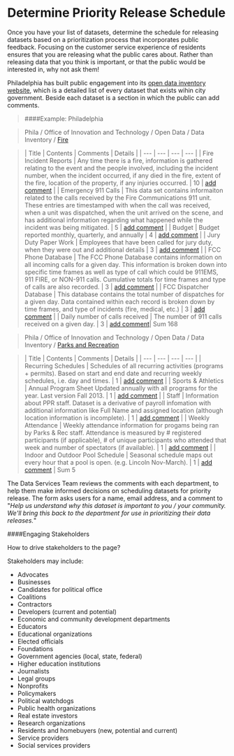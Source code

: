 Determine Priority Release Schedule
=======

Once you have your list of datasets, determine the schedule for releasing datasets based on a prioritization process that incorporates public feedback. Focusing on the customer service experience of residents ensures that you are releasing what the public cares about. Rather than releasing data that you think is important, or that the public would be interested in, why not ask them!

Philadelphia has built public engagement into its [open data inventory website](http://cityofphiladelphia.github.io/slash-data/inventory/?_ga=1.247933893.332098523.1435580102), which is a detailed list of every dataset that exists wihin city government. Beside each dataset is a section in which the public can add comments.

> ####Example: Philadelphia

> Phila / Office of Innovation and Technology / Open Data / Data Inventory / [Fire](http://cityofphiladelphia.github.io/slash-data/inventory/?_ga=1.247933893.332098523.1435580102#inventory/?view_42_filters=%5B%7B%22field%22%3A%22field_216%22%2C%22operator%22%3A%22is%22%2C%22value%22%3A%22541b05369a3db5a01b00b512%22%7D%5D&view_42_page=1)

> | Title | Contents | Comments | Details |
| --- | --- | --- | --- |
| Fire Incident Reports |	Any time there is a fire, information is gathered relating to the event and the people involved, including the incident number, when the incident occurred, if any died in the fire, extent of the fire, location of the property, if any injuries occurred.	| 10 |	[add comment](http://cityofphiladelphia.github.io/slash-data/inventory/?_ga=1.247933893.332098523.1435580102#inventory/details/5580683979117156666b3619/) |
| Emergency 911 Calls	| This data set contains informaiton related to the calls received by the Fire Communications 911 unit. These entries are timestamped with when the call was received, when a unit was dispatched, when the unit arrived on the scene, and has additional information regarding what happened while the incident was being mitigated. |	5	| [add comment](http://cityofphiladelphia.github.io/slash-data/inventory/?_ga=1.247933893.332098523.1435580102#inventory/details/5580683979117156666b3619/) |
| Budget	| Budget reported monthly, quarterly, and annually	| 4	| [add comment](http://cityofphiladelphia.github.io/slash-data/inventory/?_ga=1.247933893.332098523.1435580102#inventory/details/5580683679117156666b3611/) |
| Jury Duty Paper Work |	Employees that have been called for jury duty, when they were out and additional details	| 3	| [add comment](http://cityofphiladelphia.github.io/slash-data/inventory/?_ga=1.247933893.332098523.1435580102#inventory/details/5580685079117156666b366f/) |
| FCC Phone Database	| The FCC Phone Database contains information on all incoming calls for a given day. This information is broken down into specific time frames as well as type of call which could be 911EMS, 911 FIRE, or NON-911 calls. Cumulative totals for time frames and type of calls are also recorded.	| 3	| [add comment](http://cityofphiladelphia.github.io/slash-data/inventory/?_ga=1.247933893.332098523.1435580102#inventory/details/5580684379117156666b3641/) |
| FCC Dispatcher Database	| This database contains the total number of dispatches for a given day. Data contained within each record is broken down by time frames, and type of incidents (fire, medical, etc.)	| 3	| [add comment](http://cityofphiladelphia.github.io/slash-data/inventory/?_ga=1.247933893.332098523.1435580102#inventory/details/5580684379117156666b363f/) |
| Daily number of calls received	| The number of 911 calls received on a given day.	| 3	| [add comment](http://cityofphiladelphia.github.io/slash-data/inventory/?_ga=1.247933893.332098523.1435580102#inventory/details/5580683579117156666b360e/)|
 Sum 168

> Phila / Office of Innovation and Technology / Open Data / Data Inventory / [Parks and Recreation](http://cityofphiladelphia.github.io/slash-data/inventory/?_ga=1.247933893.332098523.1435580102)

> | Title | Contents | Comments | Details |
| --- | --- | --- | --- |
| Recurring Schedules	| Schedules of all recurring activities (programs + permits). Based on start and end date and recurring weekly schedules, i.e. day and times.	| 1	| [add comment](http://cityofphiladelphia.github.io/slash-data/inventory/?_ga=1.247933893.332098523.1435580102#inventory/details/5542531a91444e0f702144cb/) |
| Sports & Athletics | Annual Program Sheet	Updated annually with all programs for the year. Last version Fall 2013.	| 1	| [add comment](http://cityofphiladelphia.github.io/slash-data/inventory/?_ga=1.247933893.332098523.1435580102#inventory/details/5542531d91444e0f702144d2/) |
| Staff	| Information about PPR staff. Dataset is a derivative of payroll infomation with additional information like Full Name and assigned location (although location information is incomplete).	| 1	| [add comment](http://cityofphiladelphia.github.io/slash-data/inventory/?_ga=1.247933893.332098523.1435580102#inventory/details/5542531a91444e0f702144ca/) |
| Weekly Attendance	| Weekly attendance information for progams being ran by Parks & Rec staff. Attendance is measured by # registered participants (if applicable), # of unique participants who attended that week and number of spectators (if available).	| 1	| [add comment](http://cityofphiladelphia.github.io/slash-data/inventory/?_ga=1.247933893.332098523.1435580102#inventory/details/5542531991444e0f702144c7/) |
| Indoor and Outdoor Pool Schedule	| Seasonal schedule maps out every hour that a pool is open. (e.g. Lincoln Nov-March).	| 1	| [add comment](http://cityofphiladelphia.github.io/slash-data/inventory/?_ga=1.247933893.332098523.1435580102#inventory/details/5542531e91444e0f702144d5/) |
 	Sum	5


The Data Services Team reviews the comments with each department, to help them make informed decisions on scheduling datasets for priority release. The form asks users for a name, email address, and a comment to "*Help us understand why this dataset is important to you / your community. We'll bring this back to the department for use in prioritizing their data releases.*"

####Engaging Stakeholders

How to drive stakeholders to the page?

Stakeholders may include:
* Advocates
* Businesses
* Candidates for political office
* Coalitions
* Contractors
* Developers (current and potential)
* Economic and community development departments
* Educators
* Educational organizations
* Elected officials
* Foundations
* Government agencies (local, state, federal)
* Higher education institutions
* Journalists
* Legal groups
* Nonprofits
* Policymakers
* Political watchdogs
* Public health organizations
* Real estate investors
* Research organizations
* Residents and homebuyers (new, potential and current)
* Service providers
* Social services providers
